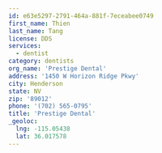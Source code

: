 ```yaml
---
id: e63e5297-2791-464a-881f-7eceabee0749
first_name: Thien
last_name: Tang
license: DDS
services:
  - dentist
category: dentists
org_name: 'Prestige Dental'
address: '1450 W Horizon Ridge Pkwy'
city: Henderson
state: NV
zip: '89012'
phone: '(702) 565-0795'
title: 'Prestige Dental'
_geoloc:
  lng: -115.05438
  lat: 36.017578
---
```

